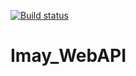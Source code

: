 [![Build status](https://badge.buildkite.com/4cbb00adb8bbd7cd0ad50b0a4af870ccba825dd73a6110bdd7.svg)](https://buildkite.com/myob/imay-webapi)

# Imay_WebAPI

